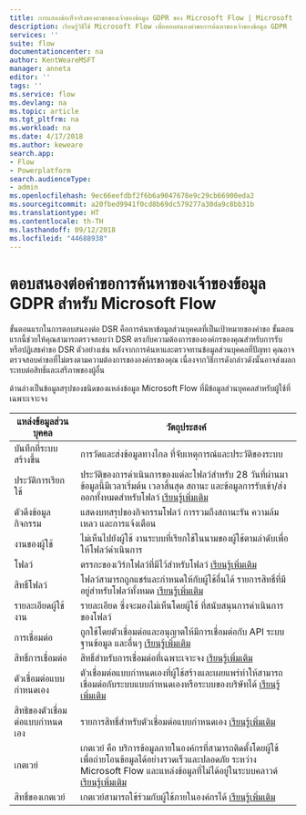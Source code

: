 ```yaml
---
title: การแสดงข้อเท็จจริงของคำขอของเจ้าของข้อมูล GDPR ของ Microsoft Flow | Microsoft Docs
description: เรียนรู้วิธีใช้ Microsoft Flow เพื่อตอบสนองคำขอการค้นหาของเจ้าของข้อมูล GDPR
services: ''
suite: flow
documentationcenter: na
author: KentWeareMSFT
manager: anneta
editor: ''
tags: ''
ms.service: flow
ms.devlang: na
ms.topic: article
ms.tgt_pltfrm: na
ms.workload: na
ms.date: 4/17/2018
ms.author: keweare
search.app:
- Flow
- Powerplatform
search.audienceType:
- admin
ms.openlocfilehash: 9ec66eefdbf2f6b6a9047678e9c29cb66900eda2
ms.sourcegitcommit: a20fbed9941f0cd8b69dc579277a30da9c8bb31b
ms.translationtype: HT
ms.contentlocale: th-TH
ms.lasthandoff: 09/12/2018
ms.locfileid: "44688938"
---
```

# <a name="responding-to-gdpr-data-subject-discovery-requests-for-microsoft-flow"></a>ตอบสนองต่อคำขอการค้นหาของเจ้าของข้อมูล GDPR สำหรับ Microsoft Flow

ขั้นตอนแรกในการตอบสนองต่อ DSR คือการค้นหาข้อมูลส่วนบุคคลที่เป็นเป้าหมายของคำขอ ขั้นตอนแรกนี้ช่วยให้คุณสามารถตรวจสอบว่า DSR ตรงกับความต้องการขององค์กรของคุณสำหรับการรับ หรือปฏิเสธคำขอ DSR ตัวอย่างเช่น หลังจากการค้นหาและตรวจทานข้อมูลส่วนบุคคลที่ปัญหา คุณอาจตรวจสอบคำขอที่ไม่ตรงตามความต้องการขององค์กรของคุณ เนื่องจากวิธีการดังกล่าวดังนั้นอาจส่งผลกระทบต่อสิทธิ์และเสรีภาพของผู้อื่น

ด้านล่างเป็นข้อมูลสรุปของชนิดของแหล่งข้อมูล Microsoft Flow ที่มีข้อมูลส่วนบุคคลสำหรับผู้ใช้ที่เฉพาะเจาะจง

|**แหล่งข้อมูลส่วนบุคคล**|**วัตถุประสงค์**|
|-----|-----|
|บันทึกที่ระบบสร้างขึ้น|การวัดและส่งข้อมูลทางไกล ที่จับเหตุการณ์และประวัติของระบบ|
|ประวัติการเรียกใช้|ประวัติของการดำเนินการของแต่ละโฟลว์สำหรับ 28 วันที่ผ่านมา ข้อมูลนี้มีเวลาเริ่มต้น เวลาสิ้นสุด สถานะ และข้อมูลการรับเข้า/ส่งออกทั้งหมดสำหรับโฟลว์ [เรียนรู้เพิ่มเติม](https://flow.microsoft.com/blog/download-history-recurrence/)|
|ตัวดึงข้อมูลกิจกรรม| แสดงบทสรุปของกิจกรรมโฟลว์ การรวมถึงสถานะรัน ความล้มเหลว และการแจ้งเตือน|
|งานของผู้ใช้|ไม่เห็นไปยังผู้ใช้ งานระบบที่เรียกใช้ในนามของผู้ใช้ตามลำดับเพื่อให้โฟลว์ดำเนินการ|
|โฟลว์|ตรรกะของเวิร์กโฟลว์ที่มีไว้สำหรับโฟลว์ [เรียนรู้เพิ่มเติม](https://docs.microsoft.com/flow/get-started-logic-flow)|
|สิทธิ์โฟลว์|โฟลว์สามารถถูกแชร์และกำหนดให้กับผู้ใช้อื่นได้ รายการสิทธิ์ที่มีอยู่สำหรับโฟลว์ทั้งหมด [เรียนรู้เพิ่มเติม](https://docs.microsoft.com/flow/frequently-asked-questions#can-i-share-the-flows-i-create)|
|รายละเอียดผู้ใช้งาน|รายละเอียด ซึ่งจะมองไม่เห็นโดยผู้ใช้ ที่สนับสนุนการดำเนินการของโฟลว์|
|การเชื่อมต่อ|ถูกใช้โดยตัวเชื่อมต่อและอนุญาตให้มีการเชื่อมต่อกับ API ระบบ ฐานข้อมูล และอื่นๆ [เรียนรู้เพิ่มเติม](https://docs.microsoft.com/flow/add-manage-connections)|
|สิทธิ์การเชื่อมต่อ|สิทธิ์สำหรับการเชื่อมต่อที่เฉพาะเจาะจง [เรียนรู้เพิ่มเติม](https://docs.microsoft.com/flow/add-manage-connections)|
|ตัวเชื่อมต่อแบบกำหนดเอง|ตัวเชื่อมต่อแบบกำหนดเองที่ผู้ใช้สร้างและเผยแพร่ทำให้สามารถเชื่อมต่อกับระบบแบบกำหนดเองหรือระบบของบริษัทได้ [เรียนรู้เพิ่มเติม](https://docs.microsoft.com/connectors/custom-connectors/)|
|สิทธิของตัวเชื่อมต่อแบบกำหนดเอง|รายการสิทธิ์สำหรับตัวเชื่อมต่อแบบกำหนดเอง [เรียนรู้เพิ่มเติม](https://docs.microsoft.com/connectors/custom-connectors/share)|
|เกตเวย์|เกตเวย์ คือ บริการข้อมูลภายในองค์กรที่สามารถติดตั้งโดยผู้ใช้ เพื่อถ่ายโอนข้อมูลได้อย่างรวดเร็วและปลอดภัย ระหว่าง Microsoft Flow และแหล่งข้อมูลที่ไม่ได้อยู่ในระบบคลาวด์ [เรียนรู้เพิ่มเติม](https://docs.microsoft.com/flow/gateway-manage)|
|สิทธิ์ของเกตเวย์|เกตเวย์สามารถใช้ร่วมกับผู้ใช้ภายในองค์กรได้ [เรียนรู้เพิ่มเติม](https://go.microsoft.com/fwlink/?linkid=872249)|
